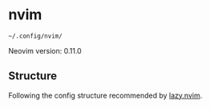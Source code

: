 # nvim

`~/.config/nvim/`

Neovim version: 0.11.0

## Structure

Following the config structure recommended by [lazy.nvim](https://github.com/folke/lazy.nvim#-structuring-your-plugins).
